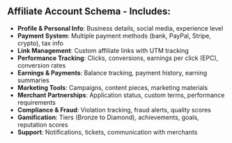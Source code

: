 ## **Affiliate Account Schema** - Includes:
- **Profile & Personal Info**: Business details, social media, experience level
- **Payment System**: Multiple payment methods (bank, PayPal, Stripe, crypto), tax info
- **Link Management**: Custom affiliate links with UTM tracking
- **Performance Tracking**: Clicks, conversions, earnings per click (EPC), conversion rates
- **Earnings & Payments**: Balance tracking, payment history, earning summaries
- **Marketing Tools**: Campaigns, content pieces, marketing materials
- **Merchant Partnerships**: Application status, custom terms, performance requirements
- **Compliance & Fraud**: Violation tracking, fraud alerts, quality scores
- **Gamification**: Tiers (Bronze to Diamond), achievements, goals, reputation scores
- **Support**: Notifications, tickets, communication with merchants
